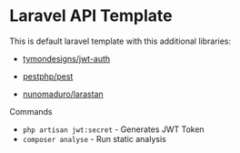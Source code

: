 # Laravel API Template

This is default laravel template with this additional libraries:

- [tymondesigns/jwt-auth](https://github.com/tymondesigns/jwt-auth)

- [pestphp/pest](https://github.com/pestphp/pest)

- [nunomaduro/larastan](https://github.com/nunomaduro/larastan)

Commands

- `php artisan jwt:secret` - Generates JWT Token
- `composer analyse` - Run static analysis 


